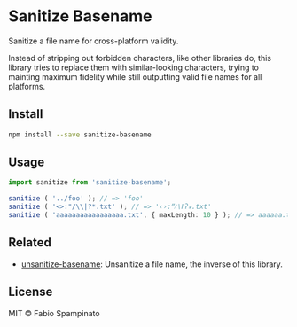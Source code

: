# Sanitize Basename

Sanitize a file name for cross-platform validity.

Instead of stripping out forbidden characters, like other libraries do, this library tries to replace them with similar-looking characters, trying to mainting maximum fidelity while still outputting valid file names for all platforms.

## Install

```sh
npm install --save sanitize-basename
```

## Usage

```ts
import sanitize from 'sanitize-basename';

sanitize ( '../foo' ); // => 'foo'
sanitize ( '<>:"/\\|?*.txt' ); // => '‹›꞉ˮ⁄∖ǀʔ⁎.txt'
sanitize ( 'aaaaaaaaaaaaaaaaa.txt', { maxLength: 10 } ); // => aaaaaa.txt
```

## Related

- [unsanitize-basename](https://github.com/fabiospampinato/unsanitize-basename): Unsanitize a file name, the inverse of this library.

## License

MIT © Fabio Spampinato
